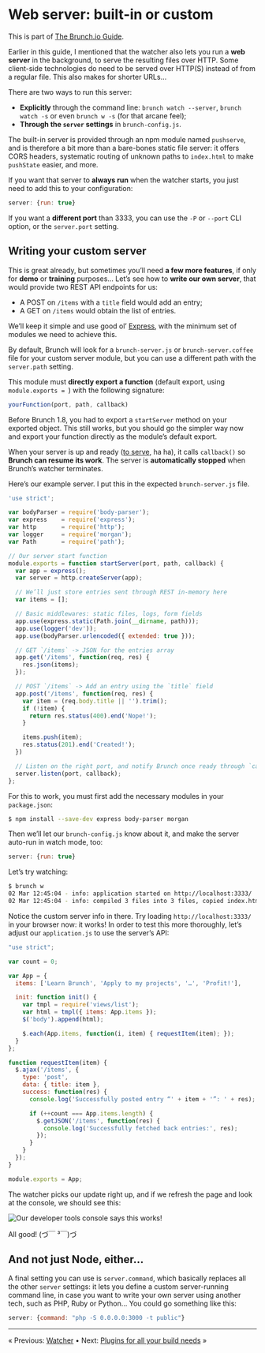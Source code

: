 # Web server: built-in or custom

This is part of [The Brunch.io Guide](../../README.md).

Earlier in this guide, I mentioned that the watcher also lets you run a **web server** in the background, to serve the resulting files over HTTP.  Some client-side technologies do need to be served over HTTP(S) instead of from a regular file.  This also makes for shorter URLs…

There are two ways to run this server:

  * **Explicitly** through the command line: `brunch watch --server`, `brunch watch -s` or even `brunch w -s` (for that arcane feel);
  * **Through the `server` settings** in `brunch-config.js`.

The built-in server is provided through an npm module named `pushserve`, and is therefore a bit more than a bare-bones static file server: it offers CORS headers, systematic routing of unknown paths to `index.html` to make `pushState` easier, and more.

If you want that server to **always run** when the watcher starts, you just need to add this to your configuration:

```javascript
server: {run: true}
```

If you want a **different port** than 3333, you can use the `-P` or `--port` CLI option, or the `server.port` setting.

## Writing your custom server

This is great already, but sometimes you’ll need **a few more features**, if only for **demo** or **training** purposes…  Let’s see how to **write our own server**, that would provide two REST API endpoints for us:

  * A POST on `/items` with a `title` field would add an entry;
  * A GET on `/items` would obtain the list of entries.

We’ll keep it simple and use good ol’ [Express](http://expressjs.com/), with the minimum set of modules we need to achieve this.

By default, Brunch will look for a `brunch-server.js` or `brunch-server.coffee` file for your custom server module, but you can use a different path with the `server.path` setting.

This module must **directly export a function** (default export, using `module.exports = `) with the following signature:

```javascript
yourFunction(port, path, callback)
```

Before Brunch 1.8, you had to export a `startServer` method on your exported object.  This still works, but you should go the simpler way now and export your function directly as the module’s default export.

When your server is up and ready ([to serve](http://www.thanatosrealms.com/war2/sounds/humans/peasant/ready.wav), ha ha), it calls `callback()` so **Brunch can resume its work**.  The server is **automatically stopped** when Brunch’s watcher terminates.

Here’s our example server.  I put this in the expected `brunch-server.js` file.

```javascript
'use strict';

var bodyParser = require('body-parser');
var express    = require('express');
var http       = require('http');
var logger     = require('morgan');
var Path       = require('path');

// Our server start function
module.exports = function startServer(port, path, callback) {
  var app = express();
  var server = http.createServer(app);

  // We’ll just store entries sent through REST in-memory here
  var items = [];

  // Basic middlewares: static files, logs, form fields
  app.use(express.static(Path.join(__dirname, path)));
  app.use(logger('dev'));
  app.use(bodyParser.urlencoded({ extended: true }));

  // GET `/items` -> JSON for the entries array
  app.get('/items', function(req, res) {
    res.json(items);
  });

  // POST `/items` -> Add an entry using the `title` field
  app.post('/items', function(req, res) {
    var item = (req.body.title || '').trim();
    if (!item) {
      return res.status(400).end('Nope!');
    }

    items.push(item);
    res.status(201).end('Created!');
  })

  // Listen on the right port, and notify Brunch once ready through `callback`.
  server.listen(port, callback);
};
```

For this to work, you must first add the necessary modules in your `package.json`:

```sh
$ npm install --save-dev express body-parser morgan
```

Then we’ll let our `brunch-config.js` know about it, and make the server auto-run in watch mode, too:

```javascript
server: {run: true}
```

Let’s try watching:

```sh
$ brunch w
02 Mar 12:45:04 - info: application started on http://localhost:3333/
02 Mar 12:45:04 - info: compiled 3 files into 3 files, copied index.html in 269ms
```

Notice the custom server info in there.  Try loading `http://localhost:3333/` in your browser now: it works!  In order to test this more thoroughly, let’s adjust our `application.js` to use the server’s API:

```javascript
"use strict";

var count = 0;

var App = {
  items: ['Learn Brunch', 'Apply to my projects', '…', 'Profit!'],

  init: function init() {
    var tmpl = require('views/list');
    var html = tmpl({ items: App.items });
    $('body').append(html);

    $.each(App.items, function(i, item) { requestItem(item); });
  }
};

function requestItem(item) {
  $.ajax('/items', {
    type: 'post',
    data: { title: item },
    success: function(res) {
      console.log('Successfully posted entry “' + item + '”: ' + res);

      if (++count === App.items.length) {
        $.getJSON('/items', function(res) {
          console.log('Successfully fetched back entries:', res);
        });
      }
    }
  });
}

module.exports = App;
```

The watcher picks our update right up, and if we refresh the page and look at the console, we should see this:

![Our developer tools console says this works!](../images/brunch-simple-json.png)

All good! (づ￣ ³￣)づ

## And not just Node, either…

A final setting you can use is `server.command`, which basically replaces all the other `server` settings: it lets you define a custom server-running command line, in case you want to write your own server using another tech, such as PHP, Ruby or Python…  You could go something like this:

```javascript
server: {command: "php -S 0.0.0.0:3000 -t public"}
```

----

« Previous: [Watcher](chapter09-watcher.md) • Next: [Plugins for all your build needs](chapter11-plugins.md) »

